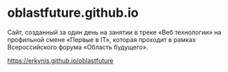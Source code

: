 # oblastfuture.github.io
Сайт, созданный за один день на занятии в треке «Веб технологии» на профильной смене «Первые в IT», которая проходит в рамках Всероссийского форума «Область будущего».

https://erkynis.github.io/oblastfuture
